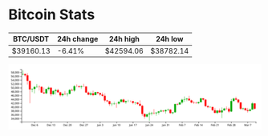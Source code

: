 # Bitcoin Stats

BTC/USDT|24h change|24h high|24h low|
|---|---|---|---|
|$39160.13|-6.41%|$42594.06|$38782.14|

<img src="./chart.svg">

